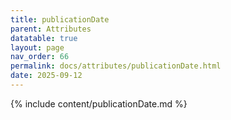 ```yaml
---
title: publicationDate
parent: Attributes
datatable: true
layout: page
nav_order: 66
permalink: docs/attributes/publicationDate.html
date: 2025-09-12
---
```

{% include content/publicationDate.md %}
